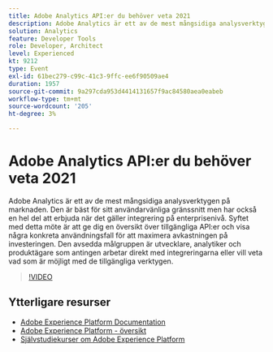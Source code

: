 ```yaml
---
title: Adobe Analytics API:er du behöver veta 2021
description: Adobe Analytics är ett av de mest mångsidiga analysverktygen på marknaden. Den är bäst för sitt användarvänliga gränssnitt men har också en hel del att erbjuda när det gäller integrering på enterprisenivå. Syftet med detta möte är att ge dig en översikt över tillgängliga API:er och visa några konkreta användningsfall för att maximera avkastningen på investeringen. Den avsedda målgruppen är utvecklare, analytiker och produktägare som antingen arbetar direkt med integreringarna eller vill veta vad som är möjligt med de tillgängliga verktygen.
solution: Analytics
feature: Developer Tools
role: Developer, Architect
level: Experienced
kt: 9212
type: Event
exl-id: 61bec279-c99c-41c3-9ffc-ee6f90509ae4
duration: 1957
source-git-commit: 9a297cda953d4414131657f9ac84580aea0eabeb
workflow-type: tm+mt
source-wordcount: '205'
ht-degree: 3%

---
```


# Adobe Analytics API:er du behöver veta 2021

Adobe Analytics är ett av de mest mångsidiga analysverktygen på marknaden. Den är bäst för sitt användarvänliga gränssnitt men har också en hel del att erbjuda när det gäller integrering på enterprisenivå. Syftet med detta möte är att ge dig en översikt över tillgängliga API:er och visa några konkreta användningsfall för att maximera avkastningen på investeringen. Den avsedda målgruppen är utvecklare, analytiker och produktägare som antingen arbetar direkt med integreringarna eller vill veta vad som är möjligt med de tillgängliga verktygen.

>[!VIDEO](https://video.tv.adobe.com/v/337576/?quality=12&learn=on&hidetitle=true)

## Ytterligare resurser

- [Adobe Experience Platform Documentation](https://experienceleague.adobe.com/docs/experience-platform.html)
- [Adobe Experience Platform - översikt](https://experienceleague.adobe.com/docs/experience-platform/landing/home.html)
- [Självstudiekurser om Adobe Experience Platform](https://experienceleague.adobe.com/docs/platform-learn/tutorials/overview.html?lang=sv)
